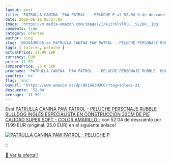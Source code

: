 ```yaml
---
layout: post
title: 'PATRULLA CANINA  PAW PATROL  - PELUCHE P al 52.04 % de descuento'
date: 2020-06-11 05:57:05
image: 'https://m.media-amazon.com/images/I/41iYXl9lhlL._SL200_.jpg'
comments: true
category: ofertas
author: ring
slug: 'B016A3MUC6-es PATRULLA CANINA PAW PATROL - PELUCHE PERSONAJE RUBBLE...'
tags: [ tole.es, peluche ]
actualPrice: 11.99 EUR
currency: EUR
price: 11.99
comparePrice: 25.0 EUR
prodname: 'PATRULLA CANINA  PAW PATROL  - PELUCHE PERSONAJE RUBBLE  BULLDOG INGLÉS ESPECIALISTA EN CONSTRUCCIÓN  30CM DE PIE  CALIDAD SUPER SOFT - COLOR AMARILLO -'
country: 'es'
flag: '🇪🇸'
buyurl: 'https://www.amazon.es/dp/B016A3MUC6/?tag=tolees-21'
descuento: '52.04'
average: '11.99'
---
```


Está [PATRULLA CANINA  PAW PATROL  - PELUCHE PERSONAJE RUBBLE  BULLDOG INGLÉS ESPECIALISTA EN CONSTRUCCIÓN  30CM DE PIE  CALIDAD SUPER SOFT - COLOR AMARILLO -](https://www.amazon.es/dp/B016A3MUC6/?tag=tolees-21) con 52.04 de descuento por 11.99 EUR (original: 25.0 EUR) en el siguiente enlace!

[![PATRULLA CANINA  PAW PATROL  - PELUCHE P](https://m.media-amazon.com/images/I/41iYXl9lhlL._SL200_.jpg)](https://www.amazon.es/dp/B016A3MUC6/?tag=tolees-21)

ℹ️:


[🛒 Ver la oferta!!](https://www.amazon.es/dp/B016A3MUC6/?tag=tolees-21)
